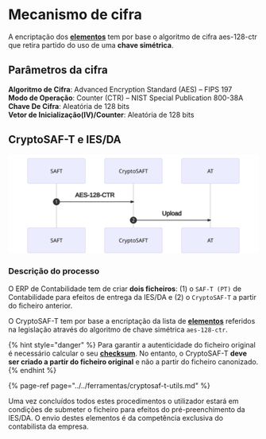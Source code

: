 # Mecanismo de cifra

A encriptação dos [**elementos**](elementos.md) tem por base o algoritmo de cifra aes-128-ctr que retira partido do uso de uma **chave simétrica**.

## Parâmetros da cifra

**Algoritmo de Cifra**: Advanced Encryption Standard \(AES\) – FIPS 197  
**Modo de Operação**: Counter \(CTR\) – NIST Special Publication 800-38A  
**Chave De Cifra**: Aleatória de 128 bits  
**Vetor de Inicialização\(IV\)/Counter**: Aleatória de 128 bits

## CryptoSAF-T e IES/DA

![Criação e envio de CryptoSAF-T](../../.gitbook/assets/mermaid-diagram-20210211205749.svg)

### Descrição do processo

O ERP de Contabilidade tem de criar **dois ficheiros**: (1) o `SAF-T (PT)` de Contabilidade para efeitos de entrega da IES/DA e (2) o `CryptoSAF-T` a partir do ficheiro anterior.

O CryptoSAF-T tem por base a encriptação da lista de [**elementos**](elementos.md) referidos na legislação através do algoritmo de chave simétrica `aes-128-ctr`.

{% hint style="danger" %}
Para garantir a autenticidade do ficheiro original é necessário calcular o seu [**checksum**](../saf-t-pt/checksum.md). No entanto, o CryptoSAF-T **deve ser criado a partir do ficheiro original** e não a partir do ficheiro canonizado.
{% endhint %}

{% page-ref page="../../ferramentas/cryptosaf-t-utils.md" %}

Uma vez concluídos todos estes procedimentos o utilizador estará em condições de submeter o ficheiro para efeitos do pré-preenchimento da IES/DA. O envio destes elementos é da competência exclusiva do contabilista da empresa.
